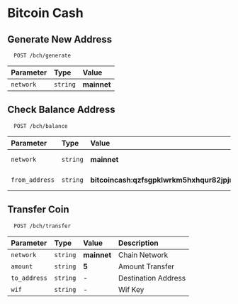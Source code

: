 # Bitcoin Cash

## Generate New Address

```
  POST /bch/generate
```

| Parameter | Type     | Value                |
| :-------- | :------- | :--------------------|
| `network` | `string` | **mainnet**          |

## Check Balance Address

```
  POST /bch/balance
```

| Parameter      | Type     | Value                                                           | Description           |
| :------------- | :------- | :---------------------------------------------------------------|:----------------------|
| `network`      | `string` | **mainnet**                                                     | Chain Network         |
| `from_address` | `string` | **bitcoincash:qzfsgpklwrkm5hxhqur82jpjmq2uuvxf45paxwt8nd**      | Your Address          |

## Transfer Coin
```
  POST /bch/transfer
```

| Parameter       | Type     | Value                                                         | Description          |
| :--------       | :------- | :-------------------------------------------------------------|:---------------------|
| `network`       | `string` | **mainnet**                                                   | Chain Network        |
| `amount`        | `string` | **5**                                                         | Amount Transfer      |
| `to_address`    | `string` | -                                                             | Destination Address  |
| `wif`           | `string` | -                                                             | Wif Key              |
